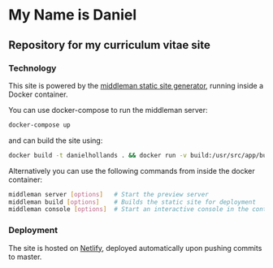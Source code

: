 # My Name is Daniel
## Repository for my curriculum vitae site

### Technology

This site is powered by the [middleman static site generator](https://middlemanapp.com/), running inside a Docker container.

You can use docker-compose to run the middleman server:

```bash
docker-compose up
```

and can build the site using:

```bash
docker build -t danielhollands . && docker run -v build:/usr/src/app/build danielhollands
```

Alternatively you can use the following commands from inside the docker container:

```bash
middleman server [options]   # Start the preview server
middleman build [options]    # Builds the static site for deployment
middleman console [options]  # Start an interactive console in the context of your...
```

### Deployment

The site is hosted on [Netlify](https://www.netlify.com/), deployed automatically upon pushing commits to master.
